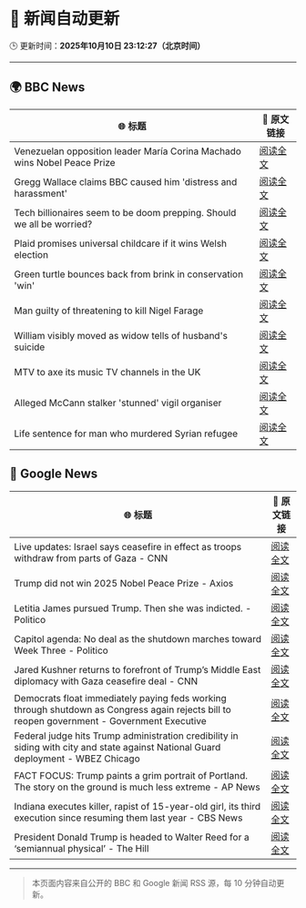 # 🧠 新闻自动更新

🕒 更新时间：**2025年10月10日 23:12:27（北京时间）**

---

## 🌍 BBC News

| 🌐 标题 | 🔗 原文链接 |
|--------|-------------|
| Venezuelan opposition leader María Corina Machado wins Nobel Peace Prize | [阅读全文](https://www.bbc.com/news/articles/c70821201ego?at_medium=RSS&at_campaign=rss) |
| Gregg Wallace claims BBC caused him 'distress and harassment' | [阅读全文](https://www.bbc.com/news/articles/cg7dlem0vdno?at_medium=RSS&at_campaign=rss) |
| Tech billionaires seem to be doom prepping. Should we all be worried? | [阅读全文](https://www.bbc.com/news/articles/cly17834524o?at_medium=RSS&at_campaign=rss) |
| Plaid promises universal childcare if it wins Welsh election | [阅读全文](https://www.bbc.com/news/articles/cewnv2xprzko?at_medium=RSS&at_campaign=rss) |
| Green turtle bounces back from brink in conservation 'win' | [阅读全文](https://www.bbc.com/news/articles/cg426qqqqnro?at_medium=RSS&at_campaign=rss) |
| Man guilty of threatening to kill Nigel Farage | [阅读全文](https://www.bbc.com/news/articles/cdx216n1529o?at_medium=RSS&at_campaign=rss) |
| William visibly moved as widow tells of husband's suicide | [阅读全文](https://www.bbc.com/news/articles/c2ej877g7w1o?at_medium=RSS&at_campaign=rss) |
| MTV to axe its music TV channels in the UK | [阅读全文](https://www.bbc.com/news/articles/cdr612yz8p0o?at_medium=RSS&at_campaign=rss) |
| Alleged McCann stalker 'stunned' vigil organiser | [阅读全文](https://www.bbc.com/news/articles/c4gknrxdpy3o?at_medium=RSS&at_campaign=rss) |
| Life sentence for man who murdered Syrian refugee | [阅读全文](https://www.bbc.com/news/articles/cvgq23y4nz0o?at_medium=RSS&at_campaign=rss) |

## 📰 Google News

| 🌐 标题 | 🔗 原文链接 |
|--------|-------------|
| Live updates: Israel says ceasefire in effect as troops withdraw from parts of Gaza - CNN | [阅读全文](https://news.google.com/rss/articles/CBMiigFBVV95cUxOVXVDV0haazNUMlpwSjhJaFBOeU1Mc0VqNW5hdlFIdFoyY24tWHpsZFNsLWRWLXdrQlVkNjc5ODVud0E3d0o5cWQ1clA0SnlHV002b1ltWndLMzBjcGFpcXZ1SWNtdkVZLXh2ZzQ3M05sYkdKekFlVWlqbENWMVhqWlFIQ2RrY1lVbWc?oc=5) |
| Trump did not win 2025 Nobel Peace Prize - Axios | [阅读全文](https://news.google.com/rss/articles/CBMiiAFBVV95cUxNWDVZM3FhUnhmUGVrRUg3aHl2Z1pJbi1VaWYteUdicVl6Um9MVkFvbkI1SGplS0s3U2FhTDlDSFZTOXVQWEtDeUJOdGJmQmp3eE9TVGkyazF2SkRiaHZQbVluTTFwQ0d3LWpOYUFOZldxUXJWM014YXhuVnZnUHV3N19ZdjFZaExW?oc=5) |
| Letitia James pursued Trump. Then she was indicted. - Politico | [阅读全文](https://news.google.com/rss/articles/CBMijgFBVV95cUxQb2xfeVJlSm03cVludzNlVUgwQ1g4UjFVRFdqY2lFS2pCaGlzbjNoWXVFRVRkb2RwcW1nNllJMDhJRGVjc3NTalNLeDFwSk4yNk1iZ0d3eWNGaE9EZW1CNzI2TFd5emNOdEJKWVMtcUNaZnhlWHMzNnlOR2lFZGdtU3k1V0YtbHRCdFZGQnp3?oc=5) |
| Capitol agenda: No deal as the shutdown marches toward Week Three - Politico | [阅读全文](https://news.google.com/rss/articles/CBMiyAFBVV95cUxOTWJQanpqWUhHV2tDTlRkR1dFakRtei1XbU5KanFyeUprMWkxY0pmVW1HUnRRRlowN2RPUFZrVFRNSVlsb1owTWdNcWcxUld3cGczVWNFRWxDTlBmQklkRHpwXzViTEpwZW9Ib0dhYVBOSnB6d2pKbF9SazFfdGRnbHJ2V1FhNFQzSTV3bDdwa3FKYm05N0EzQzRYZzMyU25NOVE3QWk5MGg3WWxCY3ZqcDIwZW1jY3phMzZ0XzJsTFREU2l4dUVJYw?oc=5) |
| Jared Kushner returns to forefront of Trump’s Middle East diplomacy with Gaza ceasefire deal - CNN | [阅读全文](https://news.google.com/rss/articles/CBMieEFVX3lxTE45amN6OFJjVEZXaUNGRkUtUU40TmZBSTRoeFp3U2ROcGI1Z0J6dWxkSjB1Tl8yMTQ5OFJyRDV5T1ppT2JmY2NIUFNPODlmVFdUV2lNUlJrTW9oa2VCZ2JDbm56WFJrNFNVdnpCQ3RZcVA4ME1xb0o1dg?oc=5) |
| Democrats float immediately paying feds working through shutdown as Congress again rejects bill to reopen government - Government Executive | [阅读全文](https://news.google.com/rss/articles/CBMi9gFBVV95cUxQQlYyQmZZbzZXMDVhNkl5c21vRTh4S01yYkVma3FCeThhU1lfSXp6UHVJSXlBbEJMb0x5dVBlUC1TalA3UmxZSUdLeUhRMVNGYUlCV0JzUEZjV2JtdXo0NXUxWG5DYnpOYW5kbDhHY2lybGlFWjlwU296MDdTZHh6V04zbldUNHBCekI5WlRkZUhUSmZDQ0pPM1E1NmtsS2NnOWF0WTFQS2NRUXZTZkdmLWhXRms3N0JVaVM2eXo2MjhHM0E0ejVkOGhzMGUwNXh0cF92M2dpMkNwbUdQUkZaZjZ3cW9HUjc0QWt5WTVCQ1l6c3FCQ1E?oc=5) |
| Federal judge hits Trump administration credibility in siding with city and state against National Guard deployment - WBEZ Chicago | [阅读全文](https://news.google.com/rss/articles/CBMi5wFBVV95cUxPNDRoLXR2TWxXc01tVkpmTEZCV2ZMRXptT1ZZMG1wM2lfODV2c1FJOXR6LW4ybzRHdkVpOXR0VndRZzZ3Mk5pOTNubGJjR0xuWkJBcGtMY0pKbm1xUzVCV1NsaDUtd2ExSkF3QmxuWlU1R3p2cjMwbEJBMXBjMGpneUdneldqS3E1T0lNaUNud2c2NkdSbERnOTZ3cEZsSlBYNm1NSW9Nbkl6eF9qU1phMS04U25yUjhPdTd6Z1ZEZHBYS0x2bnl2NU9yOWozWGh1RFhIMlExR2E2b181RUZfWW1fS1dxZjQ?oc=5) |
| FACT FOCUS: Trump paints a grim portrait of Portland. The story on the ground is much less extreme - AP News | [阅读全文](https://news.google.com/rss/articles/CBMirAFBVV95cUxOSTBlaWMyeUN5dk8wUHZsWHV2OVhvZmpMTUVEVzFPbHB5V1laYUN3U01udEpHM1pmOVZaZWN4ekZmYThfcWpjUHRsdl9mQllSbGNtTzhWTDZIZnptckUyNlFDOHNveWpjM3ZycUtaODI3a01fZHEyVm15TGRBdEw4djRmVXVmWmZWOWlYRGNmaEJZajEzYkcwUG1SWkx3NTVkaGVtc1VvMjl3dXZv?oc=5) |
| Indiana executes killer, rapist of 15-year-old girl, its third execution since resuming them last year - CBS News | [阅读全文](https://news.google.com/rss/articles/CBMijwFBVV95cUxQTF9JZ1d4THRDWllxX2ZEWDNrZ2R4a3cxTXFnQ0RMTlRCMHhabDRNaW1lWlJtZVV2MUpndGRudl9FbmFocHdZdlhMZDBsWDhZUnp3RUoxU19WU2g0b1BZbllnOXpMVVhaaThQSzNJX2szWVFFRU9vRXFRQkF4Ymp3MnZfd1FKMF9UUVVhRnhUTdIBlAFBVV95cUxOb2p3UURlM0JEYUdHMExscEJvcGNrRGU3YW5lNFhoTW5ORXo2MVVlUkdhZXB5OF9vT0ZsV2NDZ1NYLThGSEI5WUtWRVc4WlZtdTNJMURseXVVemhSQ1dFT1M0Q0hUYmNWbk90dzFJZWlUWnZHUndrT1gwOUNvdE83SklOeURlNUlIeXlXVU9aYVVXajNP?oc=5) |
| President Donald Trump is headed to Walter Reed for a ‘semiannual physical’ - The Hill | [阅读全文](https://news.google.com/rss/articles/CBMihAFBVV95cUxOTF96dnctMG4zLTBZdENhNVNMcG92WEp6Q2ZmMDlQZnFlYlRGLU1WN3ZLRGNjZi1FeHYwaExzbTFiX0NndkhkNmF1a3hyRFpQQUdQN2kzZEVRYW5QUWpackt4UTNPRHV6X0lSV3FlMWdzLUNNWGlRdUNGeThoYVEzTFBNOV_SAYoBQVVfeXFMTndlUGdpdHNsQ29RamxkdWlFTTg2R09Bc1hMbTl1dHdhaFNHRnpSOG5Jd3V5bjBWbEFNRWR5dmllYk8tU083bzVqQTN5NjRrVzlNNGxLS2JZdnZnMHNUU1B4YmhfNVh6cnFtamxNTDFYNjQxcmlac0UtNUxFYUJ4X0pJXzBmTXBFSUdB?oc=5) |

---
> 本页面内容来自公开的 BBC 和 Google 新闻 RSS 源，每 10 分钟自动更新。